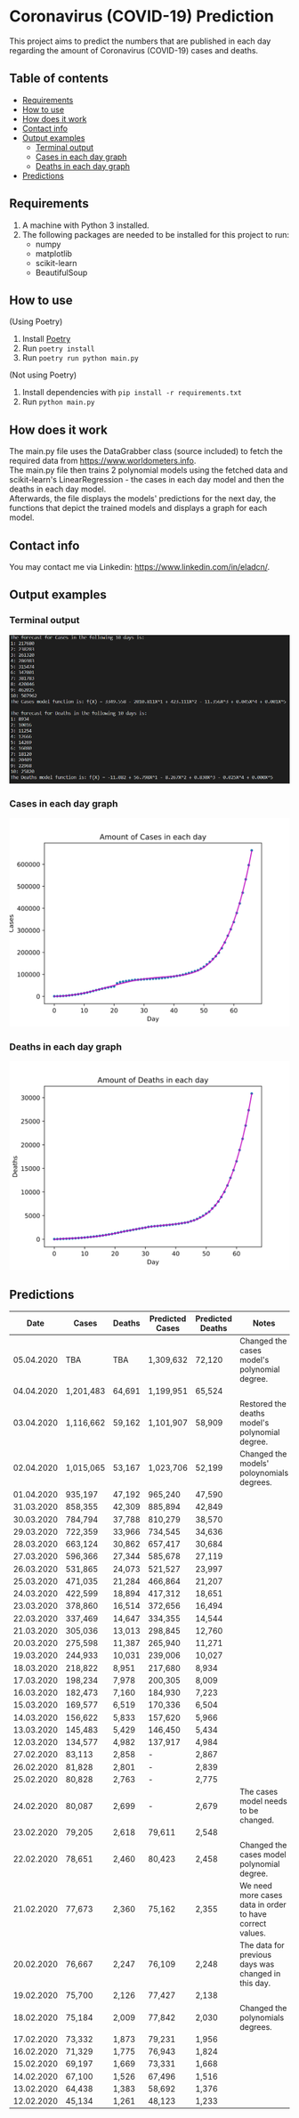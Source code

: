 # Coronavirus (COVID-19) Prediction
This project aims to predict the numbers that are published in each day regarding the amount of Coronavirus (COVID-19) cases and deaths.

## Table of contents
- [Requirements](#requirements)
- [How to use](#how-to-use)
- [How does it work](#how-does-it-work)
- [Contact info](#contact-info)
- [Output examples](#output-examples)
    * [Terminal output](#terminal-output)
    * [Cases in each day graph](#cases-in-each-day-graph)
    * [Deaths in each day graph](#deaths-in-each-day-graph)
- [Predictions](#predictions)

## Requirements
1. A machine with Python 3 installed.
2. The following packages are needed to be installed for this project to run:
    - numpy
    - matplotlib
    - scikit-learn
    - BeautifulSoup

## How to use
(Using Poetry)
1. Install [Poetry](https://python-poetry.org/)
2. Run `poetry install`
3. Run `poetry run python main.py`

(Not using Poetry)
1. Install dependencies with `pip install -r requirements.txt`
2. Run `python main.py`

## How does it work
The main.py file uses the DataGrabber class (source included) to fetch the required data from https://www.worldometers.info.  
The main.py file then trains 2 polynomial models using the fetched data and scikit-learn's LinearRegression - the cases in each day model and then the deaths in each day model.  
Afterwards, the file displays the models' predictions for the next day, the functions that depict the trained models and displays a graph for each model.

## Contact info
You may contact me via Linkedin: https://www.linkedin.com/in/eladcn/.

## Output examples
### Terminal output
![Terminal output](/outputs/terminal.png)

### Cases in each day graph
![Cases in each day graph](/outputs/cases_in_each_day.svg)

### Deaths in each day graph
![Deaths in each day graph](/outputs/deaths_in_each_day.svg)

## Predictions
| Date       | Cases     | Deaths | Predicted Cases | Predicted Deaths | Notes                                                    |
| ---------- | --------- | ------ | --------------- | ---------------- | -------------------------------------------------------- |
| 05.04.2020 | TBA       | TBA    | 1,309,632       | 72,120           | Changed the cases model's polynomial degree.             |
| 04.04.2020 | 1,201,483 | 64,691 | 1,199,951       | 65,524           |                                                          |
| 03.04.2020 | 1,116,662 | 59,162 | 1,101,907       | 58,909           | Restored the deaths model's polynomial degree.           |
| 02.04.2020 | 1,015,065 | 53,167 | 1,023,706       | 52,199           | Changed the models' poloynomials degrees.                |
| 01.04.2020 | 935,197   | 47,192 | 965,240         | 47,590           |                                                          |
| 31.03.2020 | 858,355   | 42,309 | 885,894         | 42,849           |                                                          |
| 30.03.2020 | 784,794   | 37,788 | 810,279         | 38,570           |                                                          |
| 29.03.2020 | 722,359   | 33,966 | 734,545         | 34,636           |                                                          |
| 28.03.2020 | 663,124   | 30,862 | 657,417         | 30,684           |                                                          |
| 27.03.2020 | 596,366   | 27,344 | 585,678         | 27,119           |                                                          |
| 26.03.2020 | 531,865   | 24,073 | 521,527         | 23,997           |                                                          |
| 25.03.2020 | 471,035   | 21,284 | 466,864         | 21,207           |                                                          |
| 24.03.2020 | 422,599   | 18,894 | 417,312         | 18,651           |                                                          |
| 23.03.2020 | 378,860   | 16,514 | 372,656         | 16,494           |                                                          |
| 22.03.2020 | 337,469   | 14,647 | 334,355         | 14,544           |                                                          |
| 21.03.2020 | 305,036   | 13,013 | 298,845         | 12,760           |                                                          |
| 20.03.2020 | 275,598   | 11,387 | 265,940         | 11,271           |                                                          |
| 19.03.2020 | 244,933   | 10,031 | 239,006         | 10,027           |                                                          |
| 18.03.2020 | 218,822   | 8,951  | 217,680         | 8,934            |                                                          |
| 17.03.2020 | 198,234   | 7,978  | 200,305         | 8,009            |                                                          |
| 16.03.2020 | 182,473   | 7,160  | 184,930         | 7,223            |                                                          |
| 15.03.2020 | 169,577   | 6,519  | 170,336         | 6,504            |                                                          |
| 14.03.2020 | 156,622   | 5,833  | 157,620         | 5,966            |                                                          |
| 13.03.2020 | 145,483   | 5,429  | 146,450         | 5,434            |                                                          |
| 12.03.2020 | 134,577   | 4,982  | 137,917         | 4,984            |                                                          |
| 27.02.2020 | 83,113    | 2,858  | -               | 2,867            |                                                          |
| 26.02.2020 | 81,828    | 2,801  | -               | 2,839            |                                                          |
| 25.02.2020 | 80,828    | 2,763  | -               | 2,775            |                                                          |
| 24.02.2020 | 80,087    | 2,699  | -               | 2,679            | The cases model needs to be changed.                     |
| 23.02.2020 | 79,205    | 2,618  | 79,611          | 2,548            |                                                          |
| 22.02.2020 | 78,651    | 2,460  | 80,423          | 2,458            | Changed the cases model polynomial degree.               |
| 21.02.2020 | 77,673    | 2,360  | 75,162          | 2,355            | We need more cases data in order to have correct values. |
| 20.02.2020 | 76,667    | 2,247  | 76,109          | 2,248            | The data for previous days was changed in this day.      |
| 19.02.2020 | 75,700    | 2,126  | 77,427          | 2,138            |                                                          |
| 18.02.2020 | 75,184    | 2,009  | 77,842          | 2,030            | Changed the polynomials degrees.                         |
| 17.02.2020 | 73,332    | 1,873  | 79,231          | 1,956            |                                                          |
| 16.02.2020 | 71,329    | 1,775  | 76,943          | 1,824            |                                                          |
| 15.02.2020 | 69,197    | 1,669  | 73,331          | 1,668            |                                                          |
| 14.02.2020 | 67,100    | 1,526  | 67,496          | 1,516            |                                                          |
| 13.02.2020 | 64,438    | 1,383  | 58,692          | 1,376            |                                                          |
| 12.02.2020 | 45,134    | 1,261  | 48,123          | 1,233            |                                                          |
